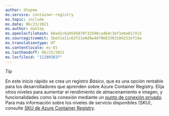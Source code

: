 ```yaml
---
author: dlepow
ms.service: container-registry
ms.topic: include
ms.date: 06/23/2021
ms.author: danlep
ms.openlocfilehash: b8a42c6a9595870f32598ca464c3ef1e0a817415
ms.sourcegitcommit: 5be51a11c63f21e8d9a4d70663303104253ef19a
ms.translationtype: HT
ms.contentlocale: es-ES
ms.lasthandoff: 06/25/2021
ms.locfileid: "112893837"
---
```

> [!TIP]
> En este inicio rápido se crea un registro *Básico*, que es una opción rentable para los desarrolladores que aprenden sobre Azure Container Registry. Elija otros niveles para aumentar el rendimiento de almacenamiento e imagen, y funcionalidades como la conexión mediante un [punto de conexión privado](../articles/container-registry/container-registry-private-link.md). Para más información sobre los niveles de servicio disponibles (SKU), consulte [SKU de Azure Container Registry](../articles/container-registry/container-registry-skus.md). 